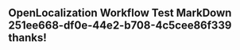 <properties
ms.topic="hero-topic"
ms.test1="hero-topic"
ms.test2="test"/>


## OpenLocalization Workflow Test MarkDown 251ee668-df0e-44e2-b708-4c5cee86f339 thanks!



<!--HONumber=Jul16_HO2-->


